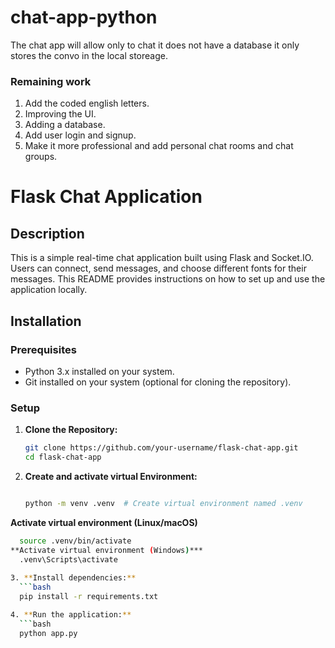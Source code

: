 ﻿# chat-app-python
The chat app will allow only to chat it does not have a database it only stores the convo in the local storeage.

### Remaining work
1. Add the coded english letters.
2. Improving the UI.
3. Adding a database.
4. Add user login and signup.
5. Make it more professional and add personal chat rooms and chat groups.

# Flask Chat Application

## Description

This is a simple real-time chat application built using Flask and Socket.IO. Users can connect, send messages, and choose different fonts for their messages. This README provides instructions on how to set up and use the application locally.

## Installation

### Prerequisites

- Python 3.x installed on your system.
- Git installed on your system (optional for cloning the repository).

### Setup

1. **Clone the Repository:**

   ```bash
   git clone https://github.com/your-username/flask-chat-app.git
   cd flask-chat-app
2. **Create and activate virtual Environment:**
   ```bash

   python -m venv .venv  # Create virtual environment named .venv
**Activate virtual environment (Linux/macOS)**
 ```bash
   source .venv/bin/activate  
**Activate virtual environment (Windows)***
   .venv\Scripts\activate 
   
3. **Install dependencies:**
   ```bash
   pip install -r requirements.txt
 
4. **Run the application:**
   ```bash
   python app.py
